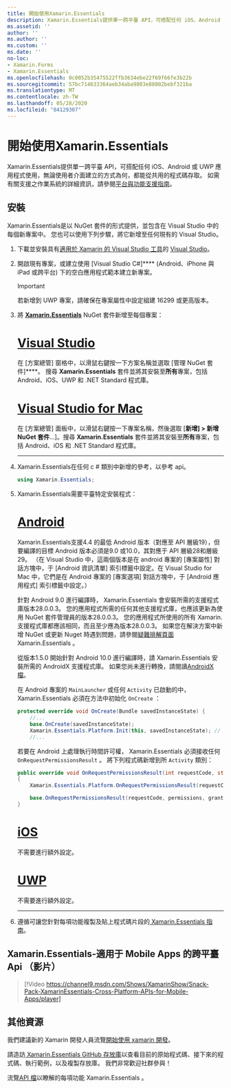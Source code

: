 ```yaml
---
title: 開始使用Xamarin.Essentials
description: Xamarin.Essentials提供單一跨平臺 API，可搭配任何 iOS、Android 或 UWP 應用程式使用，無論使用者介面建立的方式為何，都能從共用的程式碼存取。
ms.assetid: ''
author: ''
ms.author: ''
ms.custom: ''
ms.date: ''
no-loc:
- Xamarin.Forms
- Xamarin.Essentials
ms.openlocfilehash: 0c0052b35475522ffb3634ebe22f69f66fe3b22b
ms.sourcegitcommit: 57bc714633364aeb34aba9803e88802bebf321ba
ms.translationtype: MT
ms.contentlocale: zh-TW
ms.lasthandoff: 05/28/2020
ms.locfileid: "84129307"
---
```

# <a name="get-started-with-xamarinessentials"></a>開始使用Xamarin.Essentials

Xamarin.Essentials提供單一跨平臺 API，可搭配任何 iOS、Android 或 UWP 應用程式使用，無論使用者介面建立的方式為何，都能從共用的程式碼存取。 如需有關支援之作業系統的詳細資訊，請參閱[平台與功能支援指南](platform-feature-support.md)。

## <a name="installation"></a>安裝

Xamarin.Essentials是以 NuGet 套件的形式提供，並包含在 Visual Studio 中的每個新專案中。 您也可以使用下列步驟，將它新增至任何現有的 Visual Studio。

1. 下載並安裝具有[適用於 Xamarin 的 Visual Studio 工具](~/get-started/installation/index.md)的 [Visual Studio](https://visualstudio.microsoft.com/)。

2. 開啟現有專案，或建立使用 [Visual Studio C#]**** (Android、iPhone 與 iPad 或跨平台) 下的空白應用程式範本建立新專案。

    > [!IMPORTANT]
    > 若新增到 UWP 專案，請確保在專案屬性中設定組建 16299 或更高版本。

3. 將 [**Xamarin.Essentials**](https://www.nuget.org/packages/Xamarin.Essentials/) NuGet 套件新增至每個專案：

    <!--markdownlint-disable MD023 -->
    # <a name="visual-studio"></a>[Visual Studio](#tab/windows)

    在 [方案總管] 窗格中，以滑鼠右鍵按一下方案名稱並選取 [管理 NuGet 套件]****。 搜尋 **Xamarin.Essentials** 套件並將其安裝至**所有**專案，包括 Android、iOS、UWP 和 .NET Standard 程式庫。

    # <a name="visual-studio-for-mac"></a>[Visual Studio for Mac](#tab/macos)

    在 [方案總管] 面板中，以滑鼠右鍵按一下專案名稱，然後選取 [**新增] > 新增 NuGet 套件**...]。搜尋 **Xamarin.Essentials** 套件並將其安裝至**所有**專案，包括 Android、iOS 和 .NET Standard 程式庫。

    -----

4. Xamarin.Essentials在任何 c # 類別中新增的參考，以參考 api。

    ```csharp
    using Xamarin.Essentials;
    ```

5. Xamarin.Essentials需要平臺特定安裝程式：

    # <a name="android"></a>[Android](#tab/android)

    Xamarin.Essentials支援4.4 的最低 Android 版本（對應至 API 層級19），但要編譯的目標 Android 版本必須是9.0 或10.0，其對應于 API 層級28和層級29。 （在 Visual Studio 中，這兩個版本是在 android 專案的 [專案屬性] 對話方塊中，于 [Android 資訊清單] 索引標籤中設定。在 Visual Studio for Mac 中，它們是在 Android 專案的 [專案選項] 對話方塊中，于 [Android 應用程式] 索引標籤中設定。）

    針對 Android 9.0 進行編譯時， Xamarin.Essentials 會安裝所需的支援程式庫版本28.0.0.3。 您的應用程式所需的任何其他支援程式庫，也應該更新為使用 NuGet 套件管理員的版本28.0.0.3。 您的應用程式所使用的所有 Xamarin. 支援程式庫都應該相同，而且至少應為版本28.0.0.3。 如果您在解決方案中新增 NuGet 或更新 Nuget 時遇到問題，請參閱[疑難排解頁面](troubleshooting.md) Xamarin.Essentials 。

    從版本1.5.0 開始針對 Android 10.0 進行編譯時，請 Xamarin.Essentials 安裝所需的 AndroidX 支援程式庫。 如果您尚未進行轉換，請閱讀[AndroidX 檔](https://docs.microsoft.com/xamarin/android/platform/androidx)。

    在 Android 專案的 `MainLauncher` 或任何 `Activity` 已啟動的中， Xamarin.Essentials 必須在方法中初始化 `OnCreate` ：

    ```csharp
    protected override void OnCreate(Bundle savedInstanceState) {
        //...
        base.OnCreate(savedInstanceState);
        Xamarin.Essentials.Platform.Init(this, savedInstanceState); // add this line to your code, it may also be called: bundle
        //...
    ```

    若要在 Android 上處理執行時間許可權， Xamarin.Essentials 必須接收任何 `OnRequestPermissionsResult` 。 將下列程式碼新增到所 `Activity` 類別：

    ```csharp
    public override void OnRequestPermissionsResult(int requestCode, string[] permissions, Android.Content.PM.Permission[] grantResults)
    {
        Xamarin.Essentials.Platform.OnRequestPermissionsResult(requestCode, permissions, grantResults);

        base.OnRequestPermissionsResult(requestCode, permissions, grantResults);
    }
    ```

    # <a name="ios"></a>[iOS](#tab/ios)

    不需要進行額外設定。

    # <a name="uwp"></a>[UWP](#tab/uwp)

    不需要進行額外設定。

    -----

6. 遵循可讓您針對每項功能複製及貼上程式碼片段的[ Xamarin.Essentials 指南](index.md)。

## <a name="xamarinessentials---cross-platform-apis-for-mobile-apps-video"></a>Xamarin.Essentials-適用于 Mobile Apps 的跨平臺 Api （影片）

> [!Video https://channel9.msdn.com/Shows/XamarinShow/Snack-Pack-XamarinEssentials-Cross-Platform-APIs-for-Mobile-Apps/player]

## <a name="other-resources"></a>其他資源

我們建議新的 Xamarin 開發人員流覽[開始使用 xamarin 開發](~/cross-platform/getting-started/index.md)。

請造訪[ Xamarin.Essentials GitHub 存放庫](https://github.com/xamarin/Essentials)以查看目前的原始程式碼、接下來的程式碼、執行範例，以及複製存放庫。 我們非常歡迎社群參與！

流覽[API 檔](xref:Xamarin.Essentials)以瞭解的每項功能 Xamarin.Essentials 。
